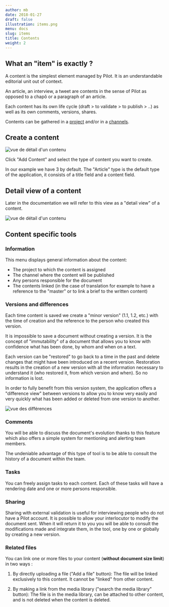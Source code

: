 ```yaml
---
author: mb
date: 2018-01-27
draft: false
illustration: items.png
menu: docs
slug: items
title: Contents
weight: 2
---
```


## What an "item" is exactly ?

A content is the simplest element managed by Pilot. It is an understandable editorial unit out of context.

<!--more-->

An article, an interview, a tweet are contents in the sense of Pilot as opposed to a chapô or a paragraph of an article.

Each content has its own life cycle (draft > to validate > to publish > ..) as well as its own comments, versions, shares.

Contents can be gathered in a <a href="/resources/projects">project</a> and/or in a <a href="/resources/channels">channels</a>.

## Create a content

![vue de détail d'un contenu](/img/screenshots/additem.png)

Click "Add Content" and select the type of content you want to create.

In our example we have 3 by default. The "Article" type is the default type of the application, it consists of a title field and a content field.

## Detail view of a content

Later in the documentation we will refer to this view as a "detail view" of a content.

![vue de détail d'un contenu](/img/screenshots/item_detail.png)

## Content specific tools

<img style="float:right; margin-left:1em;" src="/img/screenshots/item_detail_menu.png" alt="">

### Information

This menu displays general information about the content:

- The project to which the content is assigned
- The channel where the content will be published
- Any persons responsible for the document
- The contents linked (in the case of translation for example to have a reference to the "master" or to link a brief to the written content)

### Versions and differences

Each time content is saved we create a "minor version" (1.1, 1.2, etc.) with the time of creation and the reference to the person who created this version.

It is impossible to save a document without creating a version. It is the concept of "immutability" of a document that allows you to know with confidence what has been done, by whom and when on a text.

Each version can be "restored" to go back to a time in the past and delete changes that might have been introduced on a recent version. Restoration results in the creation of a new version with all the information necessary to understand it (who restored it, from which version and when). So no information is lost.

In order to fully benefit from this version system, the application offers a "difference view" between versions to allow you to know very easily and very quickly what has been added or deleted from one version to another.

<img src="/img/screenshots/diff.png" alt="vue des différences" />

### Comments

You will be able to discuss the document's evolution thanks to this feature which also offers a simple system for mentioning and alerting team members.

The undeniable advantage of this type of tool is to be able to consult the history of a document within the team.

### Tasks

You can freely assign tasks to each content. Each of these tasks will have a rendering date and one or more persons responsible.

### Sharing

Sharing with external validation is useful for interviewing people who do not have a Pilot account. It is possible to allow your interlocutor to modify the document sent. When it will return it to you you will be able to consult the modifications made and integrate them, in the tool, one by one or globally by creating a new version.

### Related files

You can link one or more files to your content (**without document size limit**) in two ways :

1. By directly uploading a file ("Add a file" button): The file will be linked exclusively to this content. It cannot be "linked" from other content.

2. By making a link from the media library ("search the media library" button): The file is in the media library, can be attached to other content, and is not deleted when the content is deleted.
